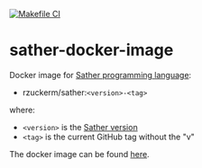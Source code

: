 [![Makefile CI](https://github.com/rzuckerm/sather-docker-image/actions/workflows/makefile.yml/badge.svg)](https://github.com/rzuckerm/sather-docker-image/actions/workflows/makefile.yml)

# sather-docker-image

Docker image for [Sather programming language](https://www.gnu.org/software/sather/docs-1.2/specification/sather-specification.html):

- rzuckerm/sather:`<version>-<tag>`

where:

- `<version>` is the [Sather version](SATHER_VERSION)
- `<tag>` is the current GitHub tag without the "v"

The docker image can be found [here](https://hub.docker.com/r/rzuckerm/sather).
